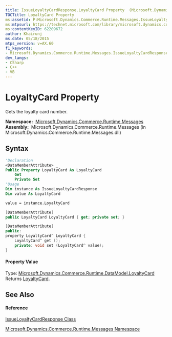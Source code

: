 ```yaml
---
title: IssueLoyaltyCardResponse.LoyaltyCard Property  (Microsoft.Dynamics.Commerce.Runtime.Messages)
TOCTitle: LoyaltyCard Property
ms:assetid: P:Microsoft.Dynamics.Commerce.Runtime.Messages.IssueLoyaltyCardResponse.LoyaltyCard
ms:mtpsurl: https://technet.microsoft.com/library/microsoft.dynamics.commerce.runtime.messages.issueloyaltycardresponse.loyaltycard(v=AX.60)
ms:contentKeyID: 62209672
author: Khairunj
ms.date: 05/18/2015
mtps_version: v=AX.60
f1_keywords:
- Microsoft.Dynamics.Commerce.Runtime.Messages.IssueLoyaltyCardResponse.LoyaltyCard
dev_langs:
- CSharp
- C++
- VB
---
```


# LoyaltyCard Property

Gets the loyalty card number.

**Namespace:**  [Microsoft.Dynamics.Commerce.Runtime.Messages](microsoft-dynamics-commerce-runtime-messages-namespace.md)  
**Assembly:**  Microsoft.Dynamics.Commerce.Runtime.Messages (in Microsoft.Dynamics.Commerce.Runtime.Messages.dll)

## Syntax

``` vb
'Declaration
<DataMemberAttribute> _
Public Property LoyaltyCard As LoyaltyCard
    Get
    Private Set
'Usage
Dim instance As IssueLoyaltyCardResponse
Dim value As LoyaltyCard

value = instance.LoyaltyCard
```

``` csharp
[DataMemberAttribute]
public LoyaltyCard LoyaltyCard { get; private set; }
```

``` c++
[DataMemberAttribute]
public:
property LoyaltyCard^ LoyaltyCard {
    LoyaltyCard^ get ();
    private: void set (LoyaltyCard^ value);
}
```

#### Property Value

Type: [Microsoft.Dynamics.Commerce.Runtime.DataModel.LoyaltyCard](loyaltycard-class-microsoft-dynamics-commerce-runtime-datamodel.md)  
Returns [LoyaltyCard](loyaltycard-class-microsoft-dynamics-commerce-runtime-datamodel.md).  

## See Also

#### Reference

[IssueLoyaltyCardResponse Class](issueloyaltycardresponse-class-microsoft-dynamics-commerce-runtime-messages.md)

[Microsoft.Dynamics.Commerce.Runtime.Messages Namespace](microsoft-dynamics-commerce-runtime-messages-namespace.md)

